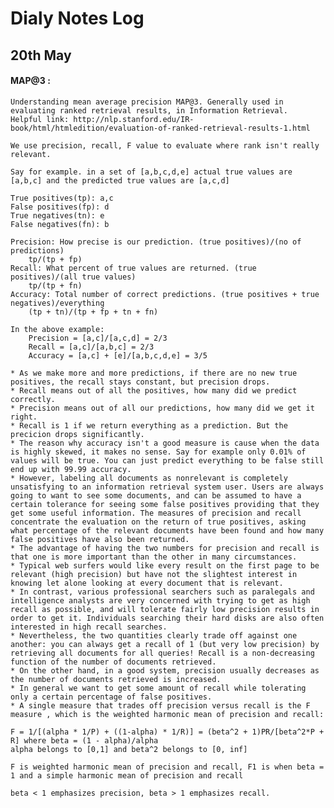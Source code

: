 # Dialy Notes Log

## 20th May

#### MAP@3 :
    Understanding mean average precision MAP@3. Generally used in evaluating ranked retrieval results, in Information Retrieval.
    Helpful link: http://nlp.stanford.edu/IR-book/html/htmledition/evaluation-of-ranked-retrieval-results-1.html
    
    We use precision, recall, F value to evaluate where rank isn't really relevant.
    
    Say for example. in a set of [a,b,c,d,e] actual true values are [a,b,c] and the predicted true values are [a,c,d]
    
    True positives(tp): a,c
    False positives(fp): d
    True negatives(tn): e
    False negatives(fn): b
    
    Precision: How precise is our prediction. (true positives)/(no of predictions)
        tp/(tp + fp)
    Recall: What percent of true values are returned. (true positives)/(all true values)
        tp/(tp + fn)
    Accuracy: Total number of correct predictions. (true positives + true negatives)/everything
        (tp + tn)/(tp + fp + tn + fn)
    
    In the above example:
        Precision = [a,c]/[a,c,d] = 2/3
        Recall = [a,c]/[a,b,c] = 2/3 
        Accuracy = [a,c] + [e]/[a,b,c,d,e] = 3/5
        
    * As we make more and more predictions, if there are no new true positives, the recall stays constant, but precision drops.
    * Recall means out of all the positives, how many did we predict correctly.
    * Precision means out of all our predictions, how many did we get it right.
    * Recall is 1 if we return everything as a prediction. But the precicion drops significantly.
    * The reason why accuracy isn't a good measure is cause when the data is highly skewed, it makes no sense. Say for example only 0.01% of values will be true. You can just predict everything to be false still end up with 99.99 accuracy.
    * However, labeling all documents as nonrelevant is completely unsatisfying to an information retrieval system user. Users are always going to want to see some documents, and can be assumed to have a certain tolerance for seeing some false positives providing that they get some useful information. The measures of precision and recall concentrate the evaluation on the return of true positives, asking what percentage of the relevant documents have been found and how many false positives have also been returned.
    * The advantage of having the two numbers for precision and recall is that one is more important than the other in many circumstances. 
    * Typical web surfers would like every result on the first page to be relevant (high precision) but have not the slightest interest in knowing let alone looking at every document that is relevant. 
    * In contrast, various professional searchers such as paralegals and intelligence analysts are very concerned with trying to get as high recall as possible, and will tolerate fairly low precision results in order to get it. Individuals searching their hard disks are also often interested in high recall searches. 
    * Nevertheless, the two quantities clearly trade off against one another: you can always get a recall of 1 (but very low precision) by retrieving all documents for all queries! Recall is a non-decreasing function of the number of documents retrieved. 
    * On the other hand, in a good system, precision usually decreases as the number of documents retrieved is increased. 
    * In general we want to get some amount of recall while tolerating only a certain percentage of false positives.
    * A single measure that trades off precision versus recall is the F measure , which is the weighted harmonic mean of precision and recall:
    
    F = 1/[(alpha * 1/P) + ((1-alpha) * 1/R)] = (beta^2 + 1)PR/[beta^2*P + R] where beta = (1 - alpha)/alpha
    alpha belongs to [0,1] and beta^2 belongs to [0, inf]
    
    F is weighted harmonic mean of precision and recall, F1 is when beta = 1 and a simple harmonic mean of precision and recall
    
    beta < 1 emphasizes precision, beta > 1 emphasizes recall.